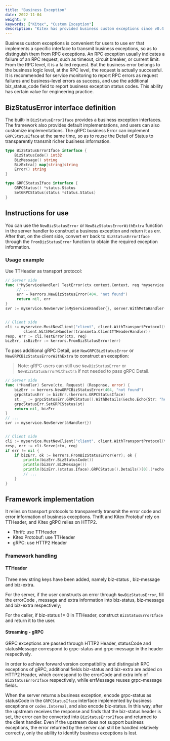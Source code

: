 ```yaml
---
title: "Business Exception"
date: 2022-11-04
weight: 9
keywords: ["Kitex", "Custom Exception"]
description: "Kitex has provided business custom exceptions since v0.4.3. This doc covers the interface definition, user usage, and framework implementation."
---
```


Business custom exceptions is convenient for users to use err that implements a specific interface to transmit business exceptions, so as to distinguish them from RPC exceptions. 
An RPC exception usually indicates a failure of an RPC request, such as timeout, circuit breaker, or current limit. From the RPC level, it is a failed request. 
But the business error belongs to the business logic level, at the RPC level, the request is actually successful. 
It is recommended for service monitoring to report RPC errors as request failures and business-level errors as success, and use the additional biz_status_code field to report business exception status codes. 
This ability has certain value for engineering practice.

## BizStatusError interface definition
The built-in `BizStatusErrorIface` provides a business exception interfaces. The framework also provides default implementations, and users can also customize implementations. 
The gRPC business Error can implement `GRPCStatusIface` at the same time, so as to reuse the Detail of Status to transparently transmit richer business information.

````go
type BizStatusErrorIface interface {
    BizStatusCode() int32
    BizMessage() string
    BizExtra() map[string]string
    Error() string
}

type GRPCStatusIface interface {
    GRPCStatus() *status.Status
    SetGRPCStatus(status *status.Status)
}
````

## Instructions for use
You can use the `NewBizStatusError` or `NewBizStatusErrorWithExtra` function in the server handler to construct a business exception and return it as err. After that, on the client side, convert err back to `BizStatusErrorIface` through the `FromBizStatusError` function to obtain the required exception information.

### Usage example
Use TTHeader as transport protocol:

````go
// Server side
func (*MyServiceHandler) TestError(ctx context.Context, req *myservice.Request) (r *myservice.Response, err error) {
     // ...
     err = kerrors.NewBizStatusError(404, "not found")
     return nil, err
}
svr := myservice.NewServer(&MyServiceHandler{}, server.WithMetaHandler(transmeta.ServerTTHeaderHandler))


// Client side
cli := myservice.MustNewClient("client", client.WithTransportProtocol(transport.TTHeader),
        client.WithMetaHandler(transmeta.ClientTTHeaderHandler))
resp, err := cli.TestError(ctx, req)
bizErr, isBizErr := kerrors.FromBizStatusError(err)
````

To pass additional gRPC Detail, use `NewGRPCBizStatusError` or `NewGRPCBizStatusErrorWithExtra` to construct an exception:
> Note: gRPC users can still use `NewBizStatusError` or `NewBizStatusErrorWithExtra` if not needed to pass gRPC Detail.

````go
// Server side
func (*Handler) Serve(ctx, Request) (Response, error) {
    bizErr := kerrors.NewGRPCBizStatusError(404, "not found")
    grpcStatusErr := bizErr.(kerrors.GRPCStatusIface)
    st, _ := grpcStatusErr.GRPCStatus().WithDetails(&echo.Echo{Str: "hello world"})
    grpcStatusErr.SetGRPCStatus(st)
    return nil, bizErr
}
// ...
svr := myservice.NewServer(&Handler{})


// Client side
cli := myservice.MustNewClient("client", client.WithTransportProtocol(transport.GRPC))
resp, err := cli.Serve(ctx, req)
if err != nil {
    if bizErr, ok := kerrors.FromBizStatusError(err); ok {
        println(bizErr.BizStatusCode())
        println(bizErr.BizMessage())
        println(bizErr.(status.Iface).GRPCStatus().Details()[0].(*echo.Echo).Str)
        // ...
    }
}
````

## Framework implementation
It relies on transport protocols to transparently transmit the error code and error information of business exceptions. Thrift and Kitex Protobuf rely on TTHeader, and Kitex gRPC relies on HTTP2.

- Thrift: use TTHeader
- Kitex Protobuf: use TTHeader
- gRPC: use HTTP2 Header

### Framework handling

#### TTHeader

Three new string keys have been added, namely biz-status , biz-message and biz-extra.

For the server, if the user constructs an error through `NewBizStatusError`, fill the errorCode , message and extra information into biz-status, biz-message and biz-extra respectively;

For the caller, if biz-status != 0 in TTHeader, construct `BizStatusErrorIface` and return it to the user.

#### Streaming - gRPC

GRPC exceptions are passed through HTTP2 Header, statusCode and statusMessage correspond to grpc-status and grpc-message in the header respectively.

In order to achieve forward version compatibility and distinguish RPC exceptions of gRPC, additional fields biz-status and biz-extra are added on HTTP2 Header, which correspond to the errorCode and extra info of `BizStatusErrorIface` respectively, while errMessage reuses grpc-message fields.

When the server returns a business exception, encode grpc-status as statusCode in the `GRPCStatusIface` interface implemented by business exceptions or `codes.Internal`, and also encode biz-status. In this way, after the upstream receives the response and finds that the biz-status header is set, the error can be converted into `BizStatusErrorIface` and returned to the client handler. Even if the upstream does not support business exceptions, the error returned by the server can still be handled relatively correctly, only the ability to identify business exceptions is lost.
